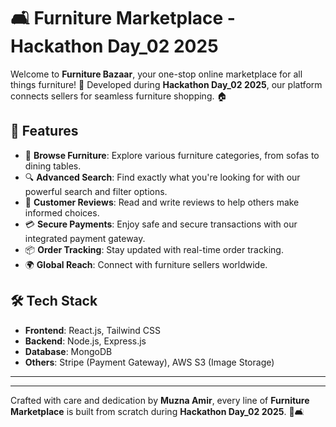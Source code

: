 # 🛋️ Furniture Marketplace - Hackathon Day_02 2025

Welcome to **Furniture Bazaar**, your one-stop online marketplace for all things furniture! 🌟 Developed during **Hackathon Day_02 2025**, our platform connects  sellers for seamless furniture shopping. 🏠

## 🌟 Features

- 🛒 **Browse Furniture**: Explore various furniture categories, from sofas to dining tables.
- 🔍 **Advanced Search**: Find exactly what you're looking for with our powerful search and filter options.
- 💬 **Customer Reviews**: Read and write reviews to help others make informed choices.
- 💳 **Secure Payments**: Enjoy safe and secure transactions with our integrated payment gateway.
- 📦 **Order Tracking**: Stay updated with real-time order tracking.
- 🌍 **Global Reach**: Connect with furniture sellers worldwide.

## 🛠️ Tech Stack

- **Frontend**: React.js, Tailwind CSS
- **Backend**: Node.js, Express.js
- **Database**: MongoDB
- **Others**: Stripe (Payment Gateway), AWS S3 (Image Storage)

---

---

Crafted with care and dedication by **Muzna Amir**, every line of **Furniture Marketplace** is built from scratch during **Hackathon Day_02 2025**. 💪🛋️

